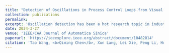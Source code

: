 ```yaml
---
title: "Detection of Oscillations in Process Control Loops from Visual Image Space Using Deep Convolutional Networks"
collection: publications
permalink: 
excerpt: 'Oscillation detection has been a hot research topic in industries due to the high incidence of oscillation loops and their negative impact on plant profitability. Although numerous automatic detection techniques have been proposed, most of them can only address part of the practical difficulties. An oscillation is heuristically defined as a visually apparent periodic variation. However, manual visual inspection is labor-intensive and prone to missed detection. Convolutional neural networks (CNNs), inspired by animal visual systems, have been raised with powerful feature extraction capabilities. In this work, an exploration of the typical CNN models for visual oscillation detection is performed. Specifically, we tested MobileNet-V1, ShuffleNet-V2, EfficientNet-B0, and GhostNet models, and found that such a visual framework is well-suited for oscillation detection. The feasibility and validity of this framework are verified utilizing extensive numerical and industrial cases. Compared with state-of-the-art oscillation detectors, the suggested framework is more straightforward and more robust to noise and mean-nonstationarity. In addition, this framework generalizes well and is capable of handling features that are not present in the training data, such as multiple oscillations and outliers.'
date: 2024-3-27
venue: 'IEEE/CAA Journal of Automatica Sinica'
paperurl: 'https://ieeexplore.ieee.org/abstract/document/10482814'
citation: 'Tao Wang, <b>Qiming Chen</b>, Xun Lang, Lei Xie, Peng Li, Hongye Su. <i>IEEE/CAA Journal of Automatica Sinica</i>. (2024).'
---
```

